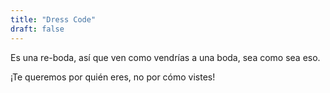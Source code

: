```yaml
---
title: "Dress Code"
draft: false
---
```


Es una re-boda, así que ven como vendrías a una boda, sea como sea eso.

¡Te queremos por quién eres, no por cómo vistes!

